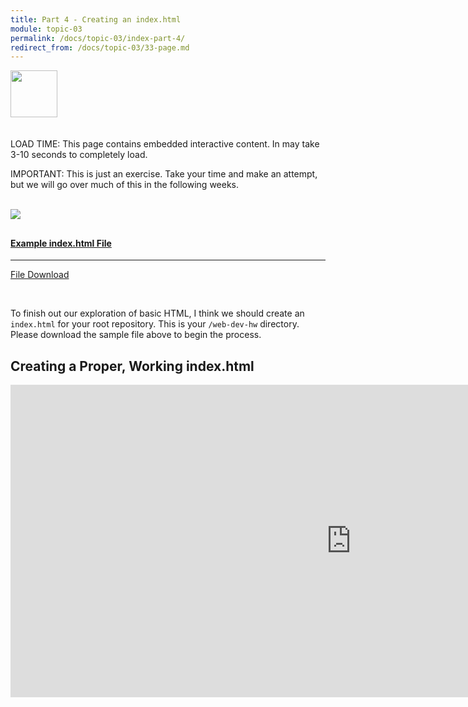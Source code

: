 ```yaml
---
title: Part 4 - Creating an index.html
module: topic-03
permalink: /docs/topic-03/index-part-4/
redirect_from: /docs/topic-03/33-page.md
---
```


<img src="./../../../img/arrow-divider.svg" style="width: 75px; border: none; margin: 0px 0 20px 0" />

<span class="label label-warning">LOAD TIME:</span> This page contains embedded interactive content. In may take 3-10 seconds to completely load.

<span class="label label-danger">IMPORTANT:</span> This is just an exercise. Take your time and make an attempt, but we will go over much of this in the following weeks.

<br />

<div class="row text-center">
    <div class="col-lg-4">
        <div class="bs-component">
          <div class="list-group">
              <a href="../ex-files/index.html" class="list-group-item">
                <img src="../img/hw-icon-download.svg" style="max-height: 100px; margin: auto; margin-bottom: 10px;" />
                  <h4 class="list-group-item-heading">Example index.html File</h4>
                  <hr>
                  <p class="list-group-item-text"><i class="fa fa-copy" aria-hidden="true"></i> File Download</p>
              </a>
            </div>
        </div>
    </div>
</div>

<br />

To finish out our exploration of basic HTML, I think we should create an `index.html` for your root repository. This is your `/web-dev-hw` directory. Please download the sample file above to begin the process.

## Creating a Proper, Working index.html

<iframe src="https://h5p.org/h5p/embed/181847" width="1090" height="500" frameborder="0" allowfullscreen="allowfullscreen"></iframe><script src="https://h5p.org/sites/all/modules/h5p/library/js/h5p-resizer.js" charset="UTF-8"></script>
